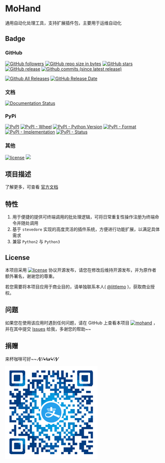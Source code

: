 # MoHand

通用自动化处理工具，支持扩展插件包，主要用于运维自动化

## Badge

### GitHub

[![GitHub followers](https://img.shields.io/github/followers/littlemo.svg?label=github%20follow)](https://github.com/littlemo)
[![GitHub repo size in bytes](https://img.shields.io/github/repo-size/littlemo/mohand.svg)](https://github.com/littlemo/mohand)
[![GitHub stars](https://img.shields.io/github/stars/littlemo/mohand.svg?label=github%20stars)](https://github.com/littlemo/mohand)
[![GitHub release](https://img.shields.io/github/release/littlemo/mohand.svg)](https://github.com/littlemo/mohand/releases)
[![Github commits (since latest release)](https://img.shields.io/github/commits-since/littlemo/mohand/latest.svg)](https://github.com/littlemo/mohand)

[![Github All Releases](https://img.shields.io/github/downloads/littlemo/mohand/total.svg)](https://github.com/littlemo/mohand/releases)
[![GitHub Release Date](https://img.shields.io/github/release-date/littlemo/mohand.svg)](https://github.com/littlemo/mohand/releases)

### 文档

[![Documentation Status](https://readthedocs.org/projects/mohand/badge/?version=latest)](http://mohand.readthedocs.io/zh_CN/latest/?badge=latest)

### PyPi

[![PyPI](https://img.shields.io/pypi/v/mohand.svg)](https://pypi.org/project/mohand/)
[![PyPI - Wheel](https://img.shields.io/pypi/wheel/mohand.svg)](https://pypi.org/project/mohand/)
[![PyPI - Python Version](https://img.shields.io/pypi/pyversions/mohand.svg)](https://pypi.org/project/mohand/)
[![PyPI - Format](https://img.shields.io/pypi/format/mohand.svg)](https://pypi.org/project/mohand/)
[![PyPI - Implementation](https://img.shields.io/pypi/implementation/mohand.svg)](https://pypi.org/project/mohand/)
[![PyPI - Status](https://img.shields.io/pypi/status/mohand.svg)](https://pypi.org/project/mohand/)

### 其他

[![license](https://img.shields.io/github/license/littlemo/mohand.svg)](https://github.com/littlemo/mohand)
[![](https://img.shields.io/badge/bitcoin-donate-green.svg)](https://keybase.io/littlemo)

## 项目描述

了解更多，可查看 [官方文档](http://mohand.rtfd.io)

## 特性

1. 用于便捷的提供可终端调用的批处理逻辑，可将日常重复性操作注册为终端命令并随处调用
2. 基于 `stevedore` 实现的高度灵活的插件系统，方便进行功能扩展，以满足具体需求
3. 兼容 `Python2` 与 `Python3`

## License

本项目采用 [![license](https://img.shields.io/github/license/littlemo/mohand.svg)](https://github.com/littlemo/mohand) 协议开源发布，请您在修改后维持开源发布，并为原作者额外署名，谢谢您的尊重。

若您需要将本项目应用于商业目的，请单独联系本人( [@littlemo](https://github.com/littlemo) )，获取商业授权。

## 问题

如果您在使用该应用时遇到任何问题，请在 GitHub 上查看本项目 [![mohand](https://img.shields.io/badge/Repo-MoHand-brightgreen.svg)](https://github.com/littlemo/mohand) ，并在其中提交 [Issues](https://github.com/littlemo/mohand/issues) 给我，多谢您的帮助~~

## 捐赠

来杯咖啡可好~~ **⁄(⁄ ⁄•⁄ω⁄•⁄ ⁄)⁄**

![支付宝](https://github.com/littlemo/moear/blob/master/docs/source/intro/images/donate/alipay.png "来杯咖啡可好~")
